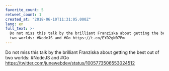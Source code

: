 ```yaml
---
favorite_count: 5
retweet_count: 1
created_at: "2018-06-10T11:31:05.000Z"
lang: en
full_text: >-
  Do not miss this talk by the brilliant Franziska about getting the best out of
  two worlds: #NodeJS and #Go https://t.co/EYD2gN07Pm
---
```


Do not miss this talk by the brilliant Franziska about getting the best out of
two worlds: #NodeJS and #Go
<https://twitter.com/junewebdev/status/1005773506553024512>
